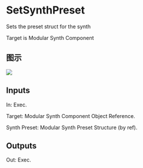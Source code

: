 # SetSynthPreset

Sets the preset struct for the synth

Target is Modular Synth Component

## 图示

![]($-20221218-21085655.png)

## Inputs

In: Exec.

Target: Modular Synth Component Object Reference.

Synth Preset: Modular Synth Preset Structure (by ref).  

## Outputs

Out: Exec.

